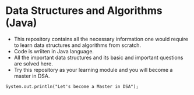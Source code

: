 # Data Structures and Algorithms (Java)

- This repository contains all the necessary information one would require to learn data structures and algorithms from scratch.
- Code is wriiten in Java language.
- All the important data structures and its basic and important questions are solved here.
- Try this repository as your learning module and you will become a master in DSA.

`System.out.println("Let's become a Master in DSA");`
